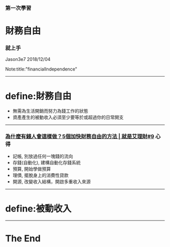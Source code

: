 ### 第一次學習
# 財務自由
### 就上手

Jason3e7 2018/12/04

Note:title:"financialIndependence"

---

# define:財務自由
* 無需為生活開銷而努力為錢工作的狀態
* 資產產生的被動收入必須至少要等於或超過你的日常開支

---

### [為什麼有錢人會這樣做？5個加快財務自由的方法 | 就是艾理財#9](https://www.youtube.com/watch?v=kh38NbLyZs8) 心得 ###
* 記帳, 別放過任何一塊錢的流向
* 存錢(自動化), 建構自動化存錢系統
* 預算, 開始學做預算
* 理債, 擺脫身上的消費性貸款
* 開源, 改變收入結構，開啟多重收入來源

---

# define:被動收入


---

# The End
